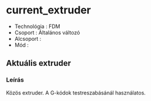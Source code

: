 # current\_extruder

* Technológia :  FDM
* Csoport : Általános változó
* Alcsoport : 
* Mód :

## Aktuális extruder

### Leírás

Közös extruder. A G-kódok testreszabásánál használatos.

